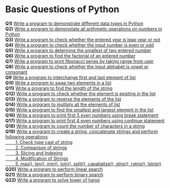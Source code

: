 # Basic Questions of Python
**Q1)** [Write a program to demonstrate different data types in Python](/Basic%20Questions/Questions%20Folder/Question_1.py)<br>
**Q2)** [Write a program to demonstate all arithmetic operations on numbers in Python](/Basic%20Questions/Questions%20Folder/Question_2.py)<br>
**Q3)** [Write a program to check whether the entered year is leap year or not](/Basic%20Questions/Questions%20Folder/Question_3.py)<br>
**Q4)** [Write a program to check whether the input number is even or odd](/Basic%20Questions/Questions%20Folder/Question_4.py)<br>
**Q5)** [Write a program to determine the smallest of two entered number](/Basic%20Questions/Questions%20Folder/Question_5.py)<br>
**Q6)** [Write a program to find the factorial of an entered number](/Basic%20Questions/Questions%20Folder/Question_6.py)<br>
**Q7)** [Write a program to print fibonacci series by taking range from user](/Basic%20Questions/Questions%20Folder/Question_7.py)<br>
**Q8)** [Write a program to check whether the input alphabet is vowel or consonant](/Basic%20Questions/Questions%20Folder/Question_8.py)<br>
**Q9** [Write a program to interchange first and last element of list](/Basic%20Questions/Questions%20Folder/Question_9.py)<br>
**Q10** [Write a program to swap two elements in a list](/Basic%20Questions/Questions%20Folder/Question_10.py)<br>
**Q11)** [Write a program to find the length of the string](/Basic%20Questions/Questions%20Folder/Question_11.py)<br>
**Q12)** [Write a program to check whether the element is existing in the list](/Basic%20Questions/Questions%20Folder/Question_12.py)<br>
**Q13)** [Write a program to reverse the elements of the list](/Basic%20Questions/Questions%20Folder/Question_13.py)<br>
**Q14)** [Write a program to multiply all the elements of list](/Basic%20Questions/Questions%20Folder/Question_14.py)<br>
**Q15)** [Write a program to find the smallest and largest element in the list](/Basic%20Questions/Questions%20Folder/Question_15.py)<br>
**Q16)** [Write a program to print first 5 even numbers using break statement](/Basic%20Questions/Questions%20Folder/Question_16.py)<br>
**Q17)** [Write a program to print first 4 even numbers using continue statement](/Basic%20Questions/Questions%20Folder/Question_17.py)<br>
**Q18)** [Write a program to count the number of characters in a string](/Basic%20Questions/Questions%20Folder/Question_18.py)<br>
**Q19)** [Write a program to create a string, concatenate strings and perform following operations <br>&emsp;&emsp; 1. Check type cast of string <br>&emsp;&emsp; 2. Comparison of strings <br>&emsp;&emsp; 3. Slicing and Indexing <br>&emsp;&emsp; 4. Modification of Strings <br>&emsp;&emsp; 5. max(), len(), min(), join(), split(), capatialize(), strip(), rstrip(), lstrip()](https://github.com/bishtanuj/python/blob/main/Basic%20Questions/Questions%20Folder/Question_19.py) <br>
**Q20)** [Write a program to perform linear search](https://github.com/bishtanuj/python/blob/main/Basic%20Questions/Questions%20Folder/Question_20.py)<br>
**Q21)** [Write a program to perform binary search](https://github.com/bishtanuj/python/blob/main/Basic%20Questions/Questions%20Folder/Question_21.py)<br>
**Q22)** [Write a program to solve tower of hanoi](https://github.com/bishtanuj/python/blob/main/Basic%20Questions/Questions%20Folder/Question_22.py)<br>

